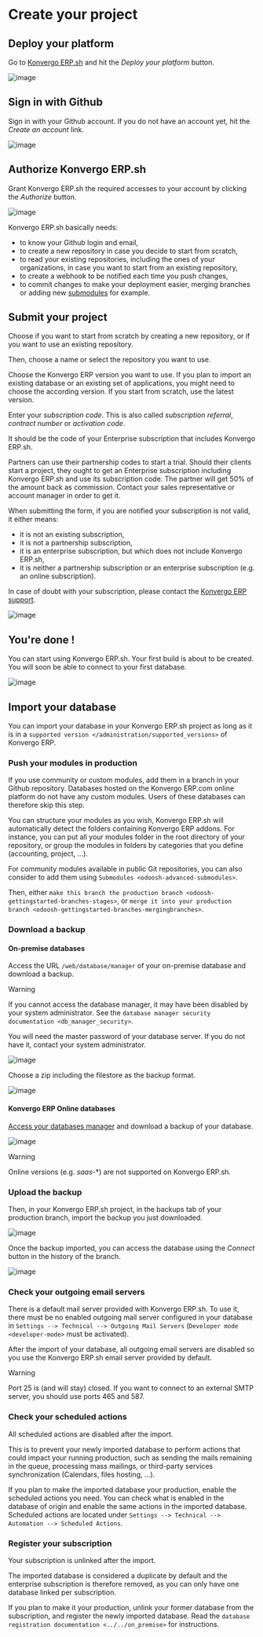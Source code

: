 # Create your project

## Deploy your platform

Go to [Konvergo ERP.sh](https://www.odoo.sh/) and hit the *Deploy your platform*
button.

<img src="create/deploy.png" class="align-center" alt="image" />

## Sign in with Github

Sign in with your Github account. If you do not have an account yet, hit
the *Create an account* link.

<img src="create/github-signin.png" class="align-center" alt="image" />

## Authorize Konvergo ERP.sh

Grant Konvergo ERP.sh the required accesses to your account by clicking the
*Authorize* button.

<img src="create/github-authorize.png" class="align-center"
alt="image" />

Konvergo ERP.sh basically needs:

- to know your Github login and email,
- to create a new repository in case you decide to start from scratch,
- to read your existing repositories, including the ones of your
  organizations, in case you want to start from an existing repository,
- to create a webhook to be notified each time you push changes,
- to commit changes to make your deployment easier, merging branches or
  adding new
  [submodules](https://git-scm.com/book/en/v2/Git-Tools-Submodules) for
  example.

## Submit your project

Choose if you want to start from scratch by creating a new repository,
or if you want to use an existing repository.

Then, choose a name or select the repository you want to use.

Choose the Konvergo ERP version you want to use. If you plan to import an
existing database or an existing set of applications, you might need to
choose the according version. If you start from scratch, use the latest
version.

Enter your *subscription code*. This is also called *subscription
referral*, *contract number* or *activation code*.

It should be the code of your Enterprise subscription that includes
Konvergo ERP.sh.

Partners can use their partnership codes to start a trial. Should their
clients start a project, they ought to get an Enterprise subscription
including Konvergo ERP.sh and use its subscription code. The partner will get
50% of the amount back as commission. Contact your sales representative
or account manager in order to get it.

When submitting the form, if you are notified your subscription is not
valid, it either means:

- it is not an existing subscription,
- it is not a partnership subscription,
- it is an enterprise subscription, but which does not include Konvergo ERP.sh,
- it is neither a partnership subscription or an enterprise subscription
  (e.g. an online subscription).

In case of doubt with your subscription, please contact the [Konvergo ERP
support](https://www.odoo.com/help).

<img src="create/deploy-form.png" class="align-center" alt="image" />

## You're done !

You can start using Konvergo ERP.sh. Your first build is about to be created.
You will soon be able to connect to your first database.

<img src="create/deploy-done.png" class="align-center" alt="image" />

## Import your database

You can import your database in your Konvergo ERP.sh project as long as it is in
a `supported version
</administration/supported_versions>` of Konvergo ERP.

### Push your modules in production

If you use community or custom modules, add them in a branch in your
Github repository. Databases hosted on the Konvergo ERP.com online platform do
not have any custom modules. Users of these databases can therefore skip
this step.

You can structure your modules as you wish, Konvergo ERP.sh will automatically
detect the folders containing Konvergo ERP addons. For instance, you can put all
your modules folder in the root directory of your repository, or group
the modules in folders by categories that you define (accounting,
project, ...).

For community modules available in public Git repositories, you can also
consider to add them using `Submodules <odoosh-advanced-submodules>`.

Then, either
`make this branch the production branch <odoosh-gettingstarted-branches-stages>`,
or
`merge it into your production branch <odoosh-gettingstarted-branches-mergingbranches>`.

### Download a backup

#### On-premise databases

Access the URL `/web/database/manager` of your on-premise database and
download a backup.

> [!WARNING]
> If you cannot access the database manager, it may have been disabled
> by your system administrator. See the
> `database manager security documentation <db_manager_security>`.

You will need the master password of your database server. If you do not
have it, contact your system administrator.

<img src="create/create-import-onpremise-backup.png"
class="align-center" alt="image" />

Choose a zip including the filestore as the backup format.

<img src="create/create-import-onpremise-backup-dialog.png"
class="align-center" alt="image" />

#### Konvergo ERP Online databases

[Access your databases
manager](https://accounts.odoo.com/my/databases/manage) and download a
backup of your database.

<img src="create/create-import-online-backup.png" class="align-center"
alt="image" />

> [!WARNING]
> Online versions (e.g. *saas-*\*) are not supported on Konvergo ERP.sh.

### Upload the backup

Then, in your Konvergo ERP.sh project, in the backups tab of your production
branch, import the backup you just downloaded.

<img src="create/create-import-production.png" class="align-center"
alt="image" />

Once the backup imported, you can access the database using the
*Connect* button in the history of the branch.

<img src="create/create-import-production-done.png" class="align-center"
alt="image" />

### Check your outgoing email servers

There is a default mail server provided with Konvergo ERP.sh. To use it, there
must be no enabled outgoing mail server configured in your database in
`Settings --> Technical --> Outgoing Mail Servers` (`Developer mode
<developer-mode>` must be activated).

After the import of your database, all outgoing email servers are
disabled so you use the Konvergo ERP.sh email server provided by default.

> [!WARNING]
> Port 25 is (and will stay) closed. If you want to connect to an
> external SMTP server, you should use ports 465 and 587.

### Check your scheduled actions

All scheduled actions are disabled after the import.

This is to prevent your newly imported database to perform actions that
could impact your running production, such as sending the mails
remaining in the queue, processing mass mailings, or third-party
services synchronization (Calendars, files hosting, ...).

If you plan to make the imported database your production, enable the
scheduled actions you need. You can check what is enabled in the
database of origin and enable the same actions in the imported database.
Scheduled actions are located under
`Settings --> Technical --> Automation
--> Scheduled Actions`.

### Register your subscription

Your subscription is unlinked after the import.

The imported database is considered a duplicate by default and the
enterprise subscription is therefore removed, as you can only have one
database linked per subscription.

If you plan to make it your production, unlink your former database from
the subscription, and register the newly imported database. Read the
`database registration documentation
<../../on_premise>` for instructions.
